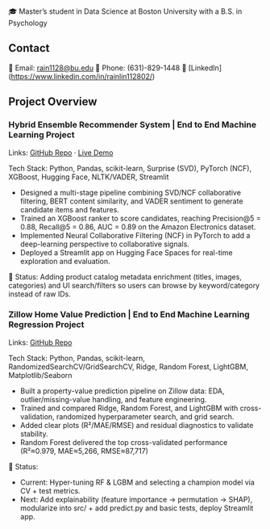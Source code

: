 🎓 Master’s student in Data Science at Boston University with a B.S. in Psychology

## Contact
📧 Email: rain1128@bu.edu
📱 Phone: (631)-829-1448
🔗 [LinkedIn] (https://www.linkedin.com/in/rainlin112802/)

## Project Overview

### Hybrid Ensemble Recommender System | End to End Machine Learning Project
Links: [GitHub Repo](https://github.com/The-Zero-Shot-Duo/Hybrid-Ensemble-Recommender-System) · [Live Demo](https://huggingface.co/spaces/ZPENG127/Hybrid-Ensemble-Recommender-System)

Tech Stack: Python, Pandas, scikit-learn, Surprise (SVD), PyTorch (NCF), XGBoost, Hugging Face, NLTK/VADER, Streamlit
- Designed a multi-stage pipeline combining SVD/NCF collaborative filtering, BERT content similarity, and VADER sentiment to generate candidate items and features.
- Trained an XGBoost ranker to score candidates, reaching Precision@5 = 0.88, Recall@5 = 0.86, AUC = 0.89 on the Amazon Electronics dataset.
- Implemented Neural Collaborative Filtering (NCF) in PyTorch to add a deep-learning perspective to collaborative signals.
- Deployed a Streamlit app on Hugging Face Spaces for real-time exploration and evaluation.

📌 Status: Adding product catalog metadata enrichment (titles, images, categories) and UI search/filters so users can browse by keyword/category instead of raw IDs.

### Zillow Home Value Prediction | End to End Machine Learning Regression Project
Links: [GitHub Repo](https://github.com/TINYRAINYLIN/Zillow_Property_Price_Prediction)

Tech Stack: Python, Pandas, scikit-learn, RandomizedSearchCV/GridSearchCV, Ridge, Random Forest, LightGBM, Matplotlib/Seaborn
- Built a property-value prediction pipeline on Zillow data: EDA, outlier/missing-value handling, and feature engineering.
- Trained and compared Ridge, Random Forest, and LightGBM with cross-validation, randomized hyperparameter search, and grid search.
- Added clear plots (R²/MAE/RMSE) and residual diagnostics to validate stability.
- Random Forest delivered the top cross-validated performance (R²≈0.979, MAE≈5,266, RMSE≈87,717)

📌 Status:
- Current: Hyper-tuning RF & LGBM and selecting a champion model via CV + test metrics.
- Next: Add explainability (feature importance → permutation → SHAP), modularize into src/ + add predict.py and basic tests, deploy Streamlit app.
